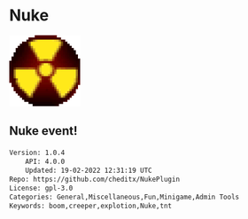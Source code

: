 # Nuke
<img src="https://raw.githubusercontent.com/cheditx/NukePlugin/8c388f8efc896346b9f5e8389e4368f55b92ebd1/icon.gif" width="128" height="128" />

## Nuke event!
```properties
Version: 1.0.4
    API: 4.0.0
    Updated: 19-02-2022 12:31:19 UTC
Repo: https://github.com/cheditx/NukePlugin
License: gpl-3.0
Categories: General,Miscellaneous,Fun,Minigame,Admin Tools
Keywords: boom,creeper,explotion,Nuke,tnt
```